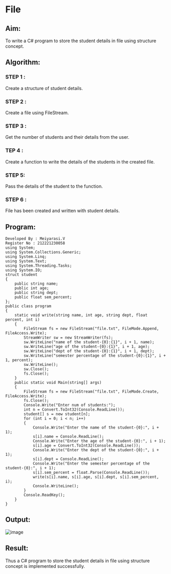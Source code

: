 # File

## Aim:
To write a C# program to store the student details in file using structure concept.
## Algorithm:
### STEP 1 : 
Create a structure of student details.
### STEP 2 : 
Create a file using FileStream.
### STEP 3 : 
Get the number of students and their details from the user.
### TEP 4 : 
Create a function to write the details of the students in the created file.
### STEP 5: 
Pass the details of the student to the function.
### STEP 6 : 
File has been created and written with student details.
## Program:
~~~
Developed By : Meiyarasi.V
Register No : 212221230058
using System;
using System.Collections.Generic;
using System.Linq;
using System.Text;
using System.Threading.Tasks;
using System.IO;
struct student
{
    public string name;
    public int age;
    public string dept;
    public float sem_percent;
};
public class program
{
    static void write(string name, int age, string dept, float percent, int i)
    {
        FileStream fs = new FileStream("file.txt", FileMode.Append, FileAccess.Write);
        StreamWriter sw = new StreamWriter(fs);
        sw.WriteLine("name of the student-{0}:{1}", i + 1, name);
        sw.WriteLine("age of the student-{0}:{1}", i + 1, age);
        sw.WriteLine("dept of the student-{0}:{1}", i + 1, dept);
        sw.WriteLine("semester percentage of the student-{0}:{1}", i + 1, percent);
        sw.WriteLine();
        sw.Close();
        fs.Close();
    }
    public static void Main(string[] args)
    {
        FileStream fs = new FileStream("file.txt", FileMode.Create, FileAccess.Write);
        fs.Close();
        Console.Write("Enter num of students:");
        int n = Convert.ToInt32(Console.ReadLine());
        student[] s = new student[n];
        for (int i = 0; i < n; i++)
        {
            Console.Write("Enter the name of the student-{0}:", i + 1);
            s[i].name = Console.ReadLine();
            Console.Write("Enter the age of the student-{0}:", i + 1);
            s[i].age = Convert.ToInt32(Console.ReadLine());
            Console.Write("Enter the dept of the student-{0}:", i + 1);
            s[i].dept = Console.ReadLine();
            Console.Write("Enter the semester percentage of the student-{0}:", i + 1);
            s[i].sem_percent = float.Parse(Console.ReadLine());
            write(s[i].name, s[i].age, s[i].dept, s[i].sem_percent, i);
            Console.WriteLine();
        }
        Console.ReadKey();
    }
}
~~~
## Output:
![image](https://github.com/21005984/File/assets/94748389/f008e0fa-1290-4df7-8059-9d34207feebe)

## Result:
Thus a C# program to store the student details in file using structure concept is implemented successfully.
